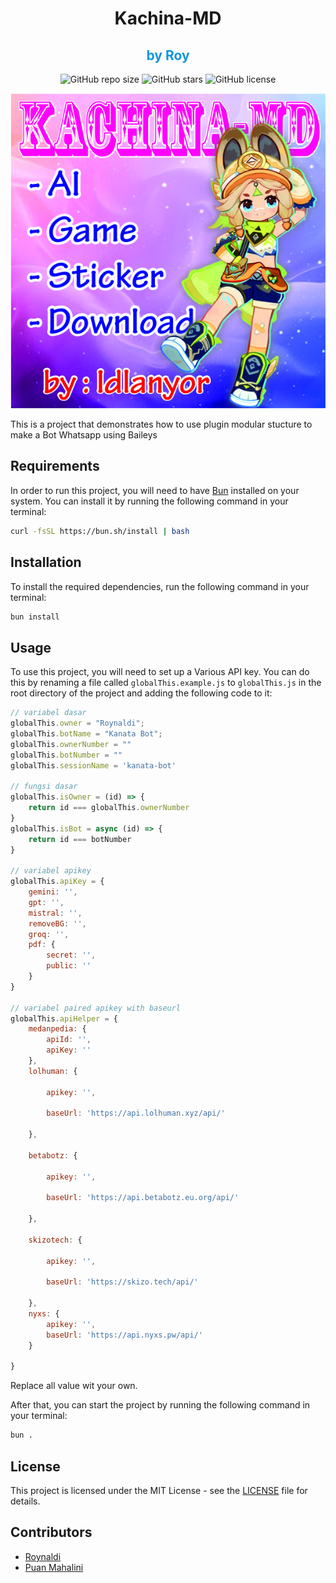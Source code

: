 <div align="center">
<h1>Kachina-MD</h1>
<h2 style="color:#1496DC">by Roy</h2>

![GitHub repo size](https://img.shields.io/github/repo-size/idlanyor/kachina-md)
![GitHub stars](https://img.shields.io/github/stars/idlanyor/kachina-md?style=social)
![GitHub license](https://img.shields.io/github/license/idlanyor/kachina-md)

![Kachina](kachina.jpg)

</div>


This is a project that demonstrates how to use plugin modular stucture to make a Bot Whatsapp using Baileys

## Requirements

In order to run this project, you will need to have [Bun](https://bun.sh) installed on your system. You can install it by running the following command in your terminal:

```bash
curl -fsSL https://bun.sh/install | bash
```

## Installation

To install the required dependencies, run the following command in your terminal:

```bash
bun install
```

## Usage

To use this project, you will need to set up a Various API key. You can do this by renaming a file called `globalThis.example.js` to `globalThis.js` in the root directory of the project and adding the following code to it:

```javascript
// variabel dasar
globalThis.owner = "Roynaldi";
globalThis.botName = "Kanata Bot";
globalThis.ownerNumber = ""
globalThis.botNumber = ""
globalThis.sessionName = 'kanata-bot'

// fungsi dasar
globalThis.isOwner = (id) => {
    return id === globalThis.ownerNumber
}
globalThis.isBot = async (id) => {
    return id === botNumber
}

// variabel apikey
globalThis.apiKey = {
    gemini: '',
    gpt: '',
    mistral: '',
    removeBG: '',
    groq: '',
    pdf: {
        secret: '',
        public: ''
    }
}

// variabel paired apikey with baseurl
globalThis.apiHelper = {
    medanpedia: {
        apiId: '',
        apiKey: ''
    },
    lolhuman: {

        apikey: '',

        baseUrl: 'https://api.lolhuman.xyz/api/'

    },

    betabotz: {

        apikey: '',

        baseUrl: 'https://api.betabotz.eu.org/api/'

    },

    skizotech: {

        apikey: '',

        baseUrl: 'https://skizo.tech/api/'

    },
    nyxs: {
        apikey: '',
        baseUrl: 'https://api.nyxs.pw/api/'
    }

}

```

Replace all value wit your own.

After that, you can start the project by running the following command in your terminal:

```bash
bun .
```


## License

This project is licensed under the MIT License - see the [LICENSE](LICENSE) file for details.


## Contributors
- [Roynaldi](https://github.com/idlanyor)
- [Puan Mahalini](https://github.com/puanmahalini)
